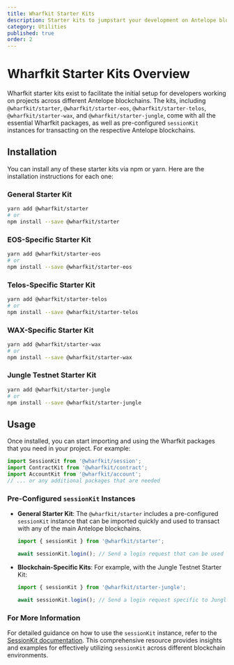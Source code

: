```yaml
---
title: Wharfkit Starter Kits
description: Starter kits to jumpstart your development on Antelope blockchains with Wharfkit.
category: Utilities
published: true
order: 2
---
```


# Wharfkit Starter Kits Overview

Wharfkit starter kits exist to facilitate the initial setup for developers working on projects across different Antelope blockchains. The kits, including `@wharfkit/starter`, `@wharfkit/starter-eos`, `@wharfkit/starter-telos`, `@wharfkit/starter-wax`, and `@wharfkit/starter-jungle`, come with all the essential Wharfkit packages, as well as pre-configured `sessionKit` instances for transacting on the respective Antelope blockchains.

## Installation

You can install any of these starter kits via npm or yarn. Here are the installation instructions for each one:

### General Starter Kit
```bash
yarn add @wharfkit/starter
# or
npm install --save @wharfkit/starter
```

### EOS-Specific Starter Kit
```bash
yarn add @wharfkit/starter-eos
# or
npm install --save @wharfkit/starter-eos
```

### Telos-Specific Starter Kit
```bash
yarn add @wharfkit/starter-telos
# or
npm install --save @wharfkit/starter-telos
```

### WAX-Specific Starter Kit
```bash
yarn add @wharfkit/starter-wax
# or
npm install --save @wharfkit/starter-wax
```

### Jungle Testnet Starter Kit
```bash
yarn add @wharfkit/starter-jungle
# or
npm install --save @wharfkit/starter-jungle
```

## Usage

Once installed, you can start importing and using the Wharfkit packages that you need in your project. For example:

```ts
import SessionKit from '@wharfkit/session';
import ContractKit from '@wharfkit/contract';
import AccountKit from '@wharfkit/account';
// ... or any additional packages that are needed
```

### Pre-Configured `sessionKit` Instances

- **General Starter Kit**: The `@wharfkit/starter` includes a pre-configured `sessionKit` instance that can be imported quickly and used to transact with any of the main Antelope blockchains.

    ```ts
    import { sessionKit } from '@wharfkit/starter';

    await sessionKit.login(); // Send a login request that can be used to login to any of the main Antelope blockchains
    ```

- **Blockchain-Specific Kits**: For example, with the Jungle Testnet Starter Kit:

    ```ts
    import { sessionKit } from '@wharfkit/starter-jungle';

    await sessionKit.login(); // Send a login request specific to Jungle accounts
    ```

### For More Information

For detailed guidance on how to use the `sessionKit` instance, refer to the [SessionKit documentation](/docs/session-kit). This comprehensive resource provides insights and examples for effectively utilizing `sessionKit` across different blockchain environments.